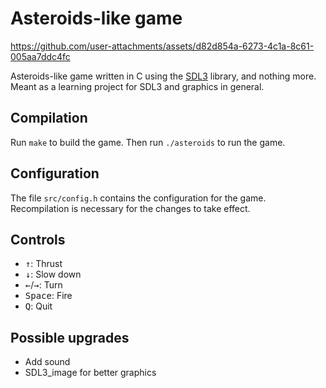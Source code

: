 # Asteroids-like game



https://github.com/user-attachments/assets/d82d854a-6273-4c1a-8c61-005aa7ddc4fc



Asteroids-like game written in C using the [SDL3](https://www.libsdl.org/)
library, and nothing more. Meant as a learning project for SDL3 and graphics in
general.

## Compilation

Run `make` to build the game. Then run `./asteroids` to run the game.

## Configuration

The file `src/config.h` contains the configuration for the game. Recompilation
is necessary for the changes to take effect.

## Controls

- <kbd>↑</kbd>: Thrust
- <kbd>↓</kbd>: Slow down
- <kbd>←</kbd>/<kbd>→</kbd>: Turn
- <kbd>Space</kbd>: Fire
- <kbd>Q</kbd>: Quit

## Possible upgrades

- Add sound
- SDL3_image for better graphics
